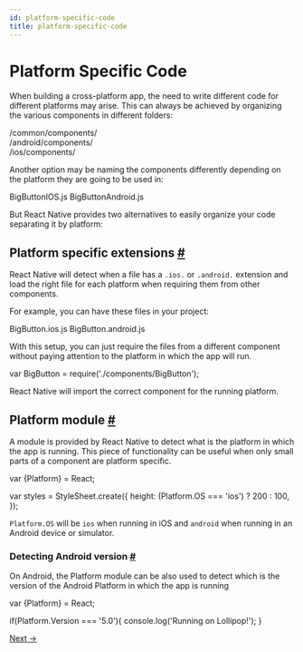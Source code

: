 ```yaml
---
id: platform-specific-code
title: platform-specific-code
---
```

<a id="content"></a><h1>Platform Specific Code</h1><div><p>When building a cross-platform app, the need to write different code for different platforms may arise. This can always be achieved by organizing the various components in different folders: </p><div class="prism language-javascript"><span class="token operator">/</span>common<span class="token regex">/components/</span>   
<span class="token operator">/</span>android<span class="token regex">/components/</span>   
<span class="token operator">/</span>ios<span class="token regex">/components/</span></div><p>Another option may be naming the components differently depending on the platform they are going to be used in:</p><div class="prism language-javascript">BigButtonIOS<span class="token punctuation">.</span>js
BigButtonAndroid<span class="token punctuation">.</span>js</div><p>But React Native provides two alternatives to easily organize your code separating it by platform:</p><h2><a class="anchor" name="platform-specific-extensions"></a>Platform specific extensions <a class="hash-link" href="#platform-specific-extensions">#</a></h2><p>React Native will detect when a file has a <code>.ios.</code> or <code>.android.</code> extension and load the right file for each platform when requiring them from other components. </p><p>For example, you can have these files in your project:</p><div class="prism language-javascript">BigButton<span class="token punctuation">.</span>ios<span class="token punctuation">.</span>js
BigButton<span class="token punctuation">.</span>android<span class="token punctuation">.</span>js</div><p>With this setup, you can just require the files from a different component without paying attention to the platform in which the app will run.</p><div class="prism language-javascript"><span class="token keyword">var</span> BigButton <span class="token operator">=</span> <span class="token function">require<span class="token punctuation">(</span></span><span class="token string">'./components/BigButton'</span><span class="token punctuation">)</span><span class="token punctuation">;</span></div><p>React Native will import the correct component for the running platform.</p><h2><a class="anchor" name="platform-module"></a>Platform module <a class="hash-link" href="#platform-module">#</a></h2><p>A module is provided by React Native to detect what is the platform in which the app is running. This piece of functionality can be useful when only small parts of a component are platform specific.</p><div class="prism language-javascript"><span class="token keyword">var</span> <span class="token punctuation">{</span>Platform<span class="token punctuation">}</span> <span class="token operator">=</span> React<span class="token punctuation">;</span>

<span class="token keyword">var</span> styles <span class="token operator">=</span> StyleSheet<span class="token punctuation">.</span><span class="token function">create<span class="token punctuation">(</span></span><span class="token punctuation">{</span>
  height<span class="token punctuation">:</span> <span class="token punctuation">(</span>Platform<span class="token punctuation">.</span>OS <span class="token operator">===</span> <span class="token string">'ios'</span><span class="token punctuation">)</span> <span class="token operator">?</span> <span class="token number">200</span> <span class="token punctuation">:</span> <span class="token number">100</span><span class="token punctuation">,</span>
<span class="token punctuation">}</span><span class="token punctuation">)</span><span class="token punctuation">;</span></div><p><code>Platform.OS</code> will be <code>ios</code> when running in iOS and <code>android</code> when running in an Android device or simulator.</p><h3><a class="anchor" name="detecting-android-version"></a>Detecting Android version <a class="hash-link" href="#detecting-android-version">#</a></h3><p>On Android, the Platform module can be also used to detect which is the version of the Android Platform in which the app is running</p><div class="prism language-javascript"><span class="token keyword">var</span> <span class="token punctuation">{</span>Platform<span class="token punctuation">}</span> <span class="token operator">=</span> React<span class="token punctuation">;</span>

<span class="token keyword">if</span><span class="token punctuation">(</span>Platform<span class="token punctuation">.</span>Version <span class="token operator">===</span> <span class="token string">'5.0'</span><span class="token punctuation">)</span><span class="token punctuation">{</span>
  console<span class="token punctuation">.</span><span class="token function">log<span class="token punctuation">(</span></span><span class="token string">'Running on Lollipop!'</span><span class="token punctuation">)</span><span class="token punctuation">;</span>
<span class="token punctuation">}</span></div></div><div class="docs-prevnext"><a class="docs-next" href="native-modules-ios.html#content">Next →</a></div>